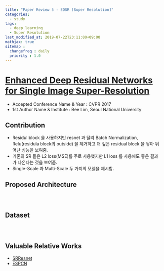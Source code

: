 ```yaml
---
title: "Paper Review 5 - EDSR [Super Resolution]"
categories:
  - study
tags:
  - deep learning
  - Super Resolution
last_modified_at: 2019-07-22T23:11:00+09:00
mathjax: true
sitemap :
  changefreq : daily
  priority : 1.0
---
```


# [Enhanced Deep Residual Networks for Single Image Super-Resolution](https://arxiv.org/pdf/1707.02921v1.pdf)

- Accepted Conference Name & Year : CVPR 2017
- 1st Author Name & Institute : Bee Lim, Seoul National University

## Contribution

- Residul block 을 사용하지만 resnet 과 달리 Batch Normalization, Relu(residula block의 outside) 을 제거하고 더 깊은 residual block 을 쌓아 뛰어난 성능을 보여줌.
- 기존의 SR 들은 L2 loss(MSE)를 주로 사용했지만 L1 loss 를 사용해도 좋은 결과가 나온다는 것을 보여줌.
- Single-Scale 과 Multi-Scale 두 가지의 모델을 제시함.

## Proposed Architecture
<figure class="align-center">
  <img src="{{ site.url }}{{ site.baseurl }}/assets/post_images/2019-09-22-Paper-Review-5-EDSR-Super-Resolution/Untitled-1cdff0f9-1ddc-45ca-ac23-8b8981d74545.png" alt="">
</figure> 
<figure class="align-center">
  <img src="{{ site.url }}{{ site.baseurl }}/assets/post_images/2019-09-22-Paper-Review-5-EDSR-Super-Resolution/Untitled-52fb0b7e-4aa4-4895-8ba3-dfe6a0b1fda7.png" alt="">
</figure> 
<figure class="align-center">
  <img src="{{ site.url }}{{ site.baseurl }}/assets/post_images/2019-09-22-Paper-Review-5-EDSR-Super-Resolution/Untitled-d3b4bdc6-96d0-4229-8aae-f63843f82c46.png" alt="">
</figure> 

## Dataset
<figure class="align-center">
  <img src="{{ site.url }}{{ site.baseurl }}/assets/post_images/2019-09-22-Paper-Review-5-EDSR-Super-Resolution/Untitled-d70c90d1-4909-49b0-bea2-7668bb691082.png" alt="">
</figure> 
<figure class="align-center">
  <img src="{{ site.url }}{{ site.baseurl }}/assets/post_images/2019-09-22-Paper-Review-5-EDSR-Super-Resolution/Untitled-885f26ef-1b00-4f2a-baa7-e145c00fa38c.png" alt="">
</figure> 
<figure class="align-center">
  <img src="{{ site.url }}{{ site.baseurl }}/assets/post_images/2019-09-22-Paper-Review-5-EDSR-Super-Resolution/Untitled-b5bdce8a-18a5-4a41-bf1c-7c5985421ceb.png" alt="">
</figure> 

## Valuable Relative Works
- [SRResnet](https://arxiv.org/pdf/1609.04802.pdf)
- [ESPCN](https://arxiv.org/pdf/1609.05158)

